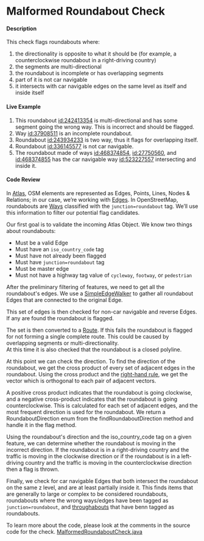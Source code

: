 # Malformed Roundabout Check

#### Description
This check flags roundabouts where:
1. the directionality is opposite to what it should be (for example, a counterclockwise roundabout in a right-driving country)
2. the segments are multi-directional
3. the roundabout is incomplete or has overlapping segments
4. part of it is not car navigable
5. it intersects with car navigable edges on the same level as itself and inside itself  

#### Live Example
1) This roundabout [id:242413354](https://www.openstreetmap.org/way/242413354) is multi-directional and
has some segment going the wrong way. This is incorrect and should be flagged.
2) Way [id:37908511](https://www.openstreetmap.org/way/37908511) is an incomplete roundabout.
3) Roundabout [id:243934233](https://www.openstreetmap.org/way/243934233) is two way, thus it flags for overlapping itself.
4) Roundabout [id:336145577](https://www.openstreetmap.org/way/336145577) is not car navigable.
5) The roundabout made of ways 
[id:468374854](https://www.openstreetmap.org/way/468374854), 
[id:27750560](https://www.openstreetmap.org/way/27750560), and
[id:468374855](https://www.openstreetmap.org/way/468374855) has the car navigable way 
[id:523227557](https://www.openstreetmap.org/way/523227557) intersecting and inside it. 

#### Code Review

In [Atlas](https://github.com/osmlab/atlas), OSM elements are represented as Edges, Points, Lines, 
Nodes & Relations; in our case, we’re working with [Edges](https://github.com/osmlab/atlas/blob/dev/src/main/java/org/openstreetmap/atlas/geography/atlas/items/Edge.java).
In OpenStreetMap, roundabouts are [Ways](https://wiki.openstreetmap.org/wiki/Way) classified with
the `junction=roundabout` tag. We’ll use this information to filter our potential flag candidates.

Our first goal is to validate the incoming Atlas Object. We know two things about roundabouts:
* Must be a valid Edge
* Must have an `iso_country_code` tag
* Must have not already been flagged
* Must have `junction=roundabout` tag
* Must be master edge
* Must not have a highway tag value of `cycleway`, `footway`, or `pedestrian`

After the preliminary filtering of features, we need to get all the roundabout's edges. We use a
[SimpleEdgeWalker](https://github.com/osmlab/atlas/blob/dev/src/main/java/org/openstreetmap/atlas/geography/atlas/walker/SimpleEdgeWalker.java)
to gather all roundabout Edges that are connected to the original Edge. 

This set of edges is then checked for non-car navigable and reverse Edges. If any are found the roundabout is flagged.

The set is then converted to a [Route](https://github.com/osmlab/atlas/blob/dev/src/main/java/org/openstreetmap/atlas/geography/atlas/items/Route.java).
If this fails the roundabout is flagged for not forming a single complete route. 
This could be caused by overlapping segments or multi-directionality.  
At this time it is also checked that the roundabout is a closed polyline. 

At this point we can check the direction. 
To find the direction of the roundabout, we get the cross product of every set of adjacent edges in the
roundabout. Using the cross product and the [right-hand rule](https://en.wikipedia.org/wiki/Right-hand_rule),
we get the vector which is orthogonal to each pair of adjacent vectors. 

A positive cross product indicates that the roundabout is going clockwise, and a negative cross-product 
indicates that the roundabout is going counterclockwise. This is calculated for each set of adjacent edges, and the most frequent direction is used for the roundabout. 
We return a RoundaboutDirection enum from the findRoundaboutDirection method and handle it in the flag method.

Using the roundabout's direction and the iso_country_code tag on a given feature, we can determine
whether the roundabout is moving in the incorrect direction. If the roundabout is in a right-driving
country and the traffic is moving in the clockwise direction or if the roundabout is in a left-driving
country and the traffic is moving in the counterclockwise direction then a flag is thrown.

Finally, we check for car navigable Edges that both intersect the roundabout on the same z level, and are at least partially inside it. 
This finds items that are generally to large or complex to be considered roundabouts, roundabouts where the wrong ways/edges have been tagged as `junction=roundabout`, 
and [throughabouts](https://wiki.openstreetmap.org/wiki/Throughabout) that have benn tagged as roundabouts.

To learn more about the code, please look at the comments in the source code for the check.
[MalformedRoundaboutCheck.java](../../src/main/java/org/openstreetmap/atlas/checks/validation/linear/edges/MalformedRoundaboutCheck.java)